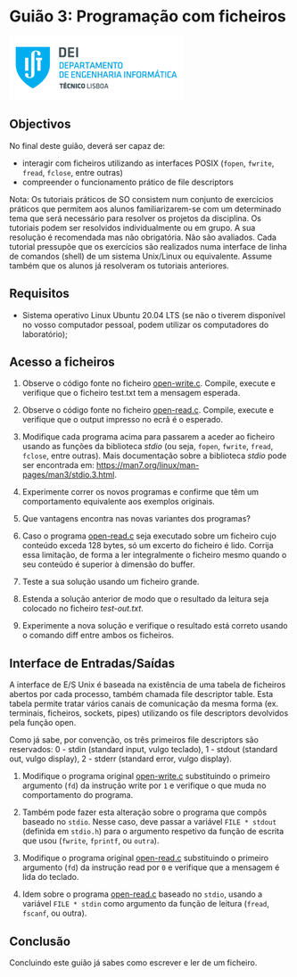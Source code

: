 # Guião 3: Programação com ficheiros

![IST](img/IST_DEI.png)  

## Objectivos

No final deste guião, deverá ser capaz de:

- interagir com ficheiros utilizando as interfaces POSIX (`fopen`, `fwrite`, `fread`, `fclose`, entre outras)
- compreender o funcionamento prático de file descriptors

Nota: Os tutoriais práticos de SO consistem num conjunto de exercícios práticos que permitem aos alunos familiarizarem-se com um determinado tema que será necessário para resolver os projetos da disciplina. Os tutoriais podem ser resolvidos individualmente ou em grupo. A sua resolução é recomendada mas não obrigatória. Não são avaliados. Cada tutorial pressupõe que os exercícios são realizados numa interface de linha de comandos (shell) de um sistema Unix/Linux ou equivalente. Assume também que os alunos já resolveram os tutoriais anteriores.

## Requisitos

- Sistema operativo Linux Ubuntu 20.04 LTS (se não o tiverem disponível no vosso computador pessoal, podem utilizar os computadores do laboratório);

## Acesso a ficheiros

1. Observe o código fonte no ficheiro [open-write.c](./open-write/open-write.c). Compile, execute e verifique que o ficheiro test.txt tem a mensagem esperada.

2. Observe o código fonte no ficheiro [open-read.c](./open-read/open-write.c). Compile, execute e verifique que o
output impresso no ecrã é o esperado.

3. Modifique cada programa acima para passarem a aceder ao ficheiro usando as funções da biblioteca *stdio* (ou seja, `fopen`, `fwrite`, `fread`, `fclose`, entre outras).
Mais documentação sobre a biblioteca *stdio* pode ser encontrada em: https://man7.org/linux/man-pages/man3/stdio.3.html.

4. Experimente correr os novos programas e confirme que têm um comportamento equivalente aos exemplos originais.

5. Que vantagens encontra nas novas variantes dos programas?

6. Caso o programa [open-read.c](./open-read/open-read.c) seja executado sobre um ficheiro cujo conteúdo exceda 128 bytes, só um excerto do ficheiro é lido. Corrija essa limitação, de forma a ler integralmente o ficheiro mesmo quando o seu conteúdo é superior à dimensão do buffer.

7. Teste a sua solução usando um ficheiro grande.

8. Estenda a solução anterior de modo que o resultado da leitura seja colocado no ficheiro *test-out.txt*.

9. Experimente a nova solução e verifique o resultado está correto usando o comando diff entre ambos os ficheiros.

## Interface de Entradas/Saídas

A interface de E/S Unix é baseada na existência de uma tabela de ficheiros abertos por cada processo, também chamada file descriptor table. Esta tabela permite tratar vários canais de comunicação da mesma forma (ex. terminais, ficheiros, sockets, pipes) utilizando os file descriptors devolvidos pela função open.

Como já sabe, por convenção, os três primeiros file descriptors são reservados: 0 - stdin (standard input, vulgo teclado), 1 - stdout (standard out, vulgo display), 2 - stderr (standard error, vulgo display).

1. Modifique o programa original [open-write.c](./open-write/open-write.c) substituindo o primeiro argumento (`fd`) da instrução write por `1` e verifique o que muda no comportamento do programa.

2. Também pode fazer esta alteração sobre o programa que compôs baseado no `stdio`. Nesse caso, deve passar a variável `FILE * stdout` (definida em `stdio.h`) para o argumento respetivo da função de escrita que usou (`fwrite`, `fprintf`, ou `outra`).

3. Modifique o programa original [open-read.c](./open-read/open-read.c) substituindo o primeiro argumento (`fd`) da instrução read por `0` e verifique que a mensagem é lida do teclado.

4. Idem sobre o programa [open-read.c](./open-read/open-read.c) baseado no `stdio`, usando a variável `FILE * stdin` como argumento da função de leitura (`fread`, `fscanf`, ou outra).

## Conclusão

Concluindo este guião já sabes como escrever e ler de um ficheiro.
